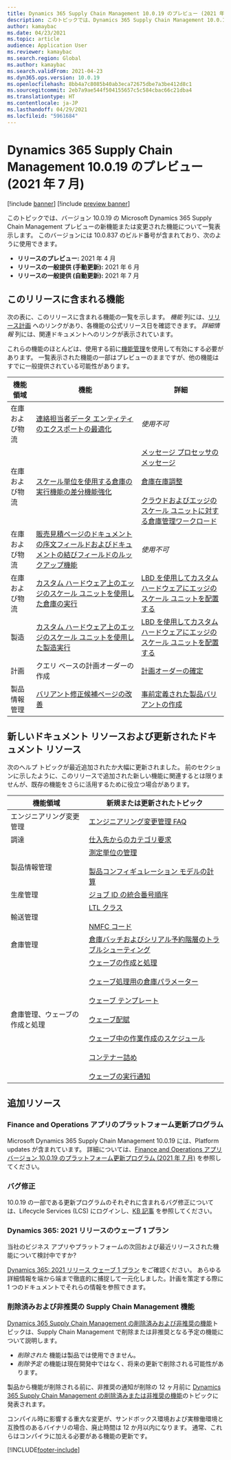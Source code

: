 ```yaml
---
title: Dynamics 365 Supply Chain Management 10.0.19 のプレビュー (2021 年 7 月)
description: このトピックでは、Dynamics 365 Supply Chain Management 10.0.19 の新機能または変更された機能について説明します。
author: kamaybac
ms.date: 04/23/2021
ms.topic: article
audience: Application User
ms.reviewer: kamaybac
ms.search.region: Global
ms.author: kamaybac
ms.search.validFrom: 2021-04-23
ms.dyn365.ops.version: 10.0.19
ms.openlocfilehash: 8bb4a7c8085b40ab3eca72675dbe7a3be412d8c1
ms.sourcegitcommit: 2eb7a9ae544f504155657c5c584cbac66c21dba4
ms.translationtype: HT
ms.contentlocale: ja-JP
ms.lasthandoff: 04/29/2021
ms.locfileid: "5961684"
---
```

# <a name="preview-of-dynamics-365-supply-chain-management-10019-july-2021"></a>Dynamics 365 Supply Chain Management 10.0.19 のプレビュー (2021 年 7 月)

[!include [banner](../includes/banner.md)]
[!include [preview banner](../includes/preview-banner.md)]

このトピックでは、バージョン 10.0.19 の Microsoft Dynamics 365 Supply Chain Management プレビューの新機能または変更された機能について一覧表示します。 このバージョンには 10.0.837 のビルド番号が含まれており、次のように使用できます。

- **リリースのプレビュー:** 2021 年 4 月
- **リリースの一般提供 (手動更新):** 2021 年 6 月
- **リリースの一般提供 (自動更新):** 2021 年 7 月

## <a name="features-included-in-this-release"></a>このリリースに含まれる機能

次の表に、このリリースに含まれる機能の一覧を示します。 *機能* 列には、[リリース計画](/dynamics365-release-plan/2021wave1/finance-operations/dynamics365-supply-chain-management/planned-features) へのリンクがあり、各機能の公式リリース日を確認できます。 *詳細情報* 列には、関連ドキュメントへのリンクが表示されています。

これらの機能のほとんどは、使用する前に[機能管理](../../fin-ops-core/fin-ops/get-started/feature-management/feature-management-overview.md)を使用して有効にする必要があります。 一覧表示された機能の一部はプレビューのままですが、他の機能はすでに一般提供されている可能性があります。

| 機能領域 | 機能 | 詳細 |
|---|---|---|
| 在庫および物流 | [連絡担当者データ エンティティのエクスポートの最適化](/dynamics365-release-plan/2021wave1/finance-operations/dynamics365-supply-chain-management/contact-person-data-entity-export-optimization)  | *使用不可* |
| 在庫および物流 | [スケール単位を使用する倉庫の実行機能の差分機能強化](/dynamics365-release-plan/2021wave1/finance-operations/dynamics365-supply-chain-management/incremental-enhancements-warehouse-execution-capabilities-scale-units) |[メッセージ プロセッサのメッセージ](../cloud-edge/cloud-edge-message-processor-messages.md)<br><br>[倉庫在庫調整](../cloud-edge/cloud-edge-warehouse-inventory-adjustment.md)<br><br>[クラウドおよびエッジのスケール ユニットに対する倉庫管理ワークロード](../cloud-edge/cloud-edge-workload-warehousing.md) |
| 在庫および物流 | [販売見積ページのドキュメントの序文フィールドおよびドキュメントの結びフィールドのルックアップ機能](/dynamics365-release-plan/2021wave1/finance-operations/dynamics365-supply-chain-management/lookup-functionality-document-introduction-document-conclusion-fields-sales-quotation-page) | *使用不可* |
| 在庫および物流 | [カスタム ハードウェア上のエッジのスケール ユニットを使用した倉庫の実行](/dynamics365-release-plan/2021wave1/finance-operations/dynamics365-supply-chain-management/warehouse-execution-edge-scale-units-custom-hardware) | [LBD を使用してカスタム ハードウェアにエッジのスケール ユニットを配置する](../cloud-edge/cloud-edge-edge-scale-units-lbd.md) |
| 製造 | [カスタム ハードウェア上のエッジのスケール ユニットを使用した製造実行](/dynamics365-release-plan/2021wave1/finance-operations/dynamics365-supply-chain-management/manufacturing-execution-edge-scale-units-custom-hardware) | [LBD を使用してカスタム ハードウェアにエッジのスケール ユニットを配置する](../cloud-edge/cloud-edge-edge-scale-units-lbd.md) |
| 計画 | クエリ ベースの計画オーダーの作成 | [計画オーダーの確定](../master-planning/planning-optimization/planned-order-firming.md) |
| 製品情報管理 | [バリアント修正候補ページの改善](/dynamics365-release-plan/2021wave1/finance-operations/dynamics365-supply-chain-management/variant-suggestions-page-improvements) | [事前定義された製品バリアントの作成](../pim/tasks/create-predefined-product-variants.md) |

## <a name="new-and-updated-documentation-resources"></a>新しいドキュメント リソースおよび更新されたドキュメント リソース

次のヘルプ トピックが最近追加されたか大幅に更新されました。 前のセクションに示したように、このリリースで追加された新しい機能に関連するとは限りませんが、既存の機能をさらに活用するために役立つ場合があります。

| 機能領域 | 新規または更新されたトピック |
|---|---|
| エンジニアリング変更管理 | [エンジニアリング変更管理 FAQ](../engineering-change-management/change-management-faq.md) |
| 調達 | [仕入先からのカテゴリ要求](../procurement/category-requests-from-vendors.md) |
| 製品情報管理 | [測定単位の管理](../pim/tasks/manage-unit-measure.md)<br><br>[製品コンフィギュレーション モデルの計算](../pim/config-model-calculations.md) |
| 生産管理 | [ジョブ ID の統合番号順序](../production-control/unified-job-ids.md) |
| 輸送管理 | [LTL クラス](../transportation/ltl-class.md)<br><br>[NMFC コード](../transportation/nmfc-codes.md) |
| 倉庫管理 | [倉庫バッチおよびシリアル予約階層のトラブルシューティング](../warehousing/troubleshoot-warehouse-batch-and-serial-reservation-hierarchies.md) |
| 倉庫管理、ウェーブの作成と処理 | [ウェーブの作成と処理](../warehousing/wave-processing.md)<br><br>[ウェーブ処理用の倉庫パラメーター](../warehousing/wave-warehouse-parameters.md)<br><br>[ウェーブ テンプレート](../warehousing/wave-templates.md)<br><br>[ウェーブ配賦](../warehousing/wave-allocation-method.md)<br><br>[ウェーブ中の作業作成のスケジュール](../warehousing/configure-wave-schedule-work-creation.md)<br><br>[コンテナー詰め](../warehousing/wave-containerization.md)<br><br>[ウェーブの実行通知](../warehousing/wave-execution-notifications.md) |

## <a name="additional-resources"></a>追加リソース

### <a name="platform-updates-for-finance-and-operations-apps"></a>Finance and Operations アプリのプラットフォーム更新プログラム

Microsoft Dynamics 365 Supply Chain Management 10.0.19 には、Platform updates が含まれています。 詳細については、[Finance and Operations アプリ バージョン 10.0.19 のプラットフォーム更新プログラム (2021 年 7 月)](../../fin-ops-core/dev-itpro/get-started/whats-new-platform-updates-10-0-19.md) を参照してください。

### <a name="bug-fixes"></a>バグ修正

10.0.19 の一部である更新プログラムのそれぞれに含まれるバグ修正については、Lifecycle Services (LCS) にログインし、[KB 記事](https://fix.lcs.dynamics.com/Issue/Details?bugId=575415) を参照してください。

### <a name="dynamics-365-2021-release-wave-1-plan"></a>Dynamics 365: 2021 リリースのウェーブ 1 プラン

当社のビジネス アプリやプラットフォームの次回および最近リリースされた機能について検討中ですか?

[Dynamics 365: 2021 リリース ウェーブ 1 プラン](/dynamics365-release-plan/2021wave1/) をご確認ください。 あらゆる詳細情報を端から端まで徹底的に捕捉して一元化しました。計画を策定する際に 1 つのドキュメントでそれらの情報を参照できます。

### <a name="removed-and-deprecated-supply-chain-management-features"></a>削除済みおよび非推奨の Supply Chain Management 機能

[Dynamics 365 Supply Chain Management の削除済みおよび非推奨の機能](removed-deprecated-features-scm-updates.md)トピックは、Supply Chain Management で削除または非推奨となる予定の機能について説明します。

- *削除された* 機能は製品では使用できません。
- *削除予定* の機能は現在開発中ではなく、将来の更新で削除される可能性があります。

製品から機能が削除される前に、非推奨の通知が削除の 12 ヶ月前に [Dynamics 365 Supply Chain Management の削除済みまたは非推奨の機能](removed-deprecated-features-scm-updates.md)のトピックに発表されます。

コンパイル時に影響する重大な変更が、サンドボックス環境および実稼働環境と互換性のあるバイナリの場合、廃止時間は 12 か月以内になります。 通常、これらはコンパイラに加える必要がある機能の更新です。


[!INCLUDE[footer-include](../../includes/footer-banner.md)]
